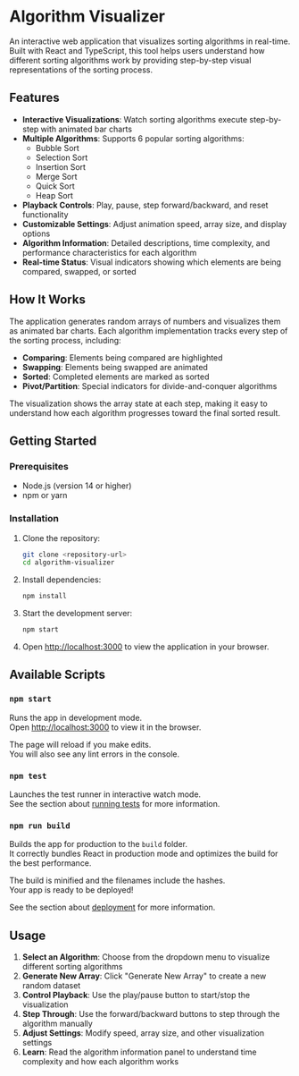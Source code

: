 # Algorithm Visualizer

An interactive web application that visualizes sorting algorithms in real-time. Built with React and TypeScript, this tool helps users understand how different sorting algorithms work by providing step-by-step visual representations of the sorting process.

## Features

- **Interactive Visualizations**: Watch sorting algorithms execute step-by-step with animated bar charts
- **Multiple Algorithms**: Supports 6 popular sorting algorithms:
  - Bubble Sort
  - Selection Sort
  - Insertion Sort
  - Merge Sort
  - Quick Sort
  - Heap Sort
- **Playback Controls**: Play, pause, step forward/backward, and reset functionality
- **Customizable Settings**: Adjust animation speed, array size, and display options
- **Algorithm Information**: Detailed descriptions, time complexity, and performance characteristics for each algorithm
- **Real-time Status**: Visual indicators showing which elements are being compared, swapped, or sorted

## How It Works

The application generates random arrays of numbers and visualizes them as animated bar charts. Each algorithm implementation tracks every step of the sorting process, including:

- **Comparing**: Elements being compared are highlighted
- **Swapping**: Elements being swapped are animated
- **Sorted**: Completed elements are marked as sorted
- **Pivot/Partition**: Special indicators for divide-and-conquer algorithms

The visualization shows the array state at each step, making it easy to understand how each algorithm progresses toward the final sorted result.

## Getting Started

### Prerequisites

- Node.js (version 14 or higher)
- npm or yarn

### Installation

1. Clone the repository:
   ```bash
   git clone <repository-url>
   cd algorithm-visualizer
   ```

2. Install dependencies:
   ```bash
   npm install
   ```

3. Start the development server:
   ```bash
   npm start
   ```

4. Open [http://localhost:3000](http://localhost:3000) to view the application in your browser.

## Available Scripts

### `npm start`

Runs the app in development mode.\
Open [http://localhost:3000](http://localhost:3000) to view it in the browser.

The page will reload if you make edits.\
You will also see any lint errors in the console.

### `npm test`

Launches the test runner in interactive watch mode.\
See the section about [running tests](https://facebook.github.io/create-react-app/docs/running-tests) for more information.

### `npm run build`

Builds the app for production to the `build` folder.\
It correctly bundles React in production mode and optimizes the build for the best performance.

The build is minified and the filenames include the hashes.\
Your app is ready to be deployed!

See the section about [deployment](https://facebook.github.io/create-react-app/docs/deployment) for more information.

## Usage

1. **Select an Algorithm**: Choose from the dropdown menu to visualize different sorting algorithms
2. **Generate New Array**: Click "Generate New Array" to create a new random dataset
3. **Control Playback**: Use the play/pause button to start/stop the visualization
4. **Step Through**: Use the forward/backward buttons to step through the algorithm manually
5. **Adjust Settings**: Modify speed, array size, and other visualization settings
6. **Learn**: Read the algorithm information panel to understand time complexity and how each algorithm works
